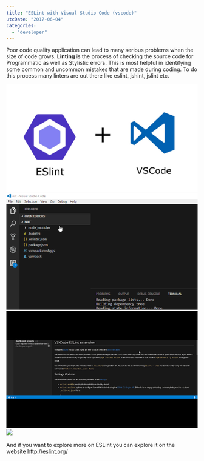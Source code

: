 ```yaml
---
title: "ESLint with Visual Studio Code (vscode)"
utcDate: "2017-06-04"
categories: 
  - "developer"
---
```


Poor code quality application can lead to many serious problems when the size of code grows. **Linting** is the process of checking the source code for Programmatic as well as Stylistic errors. This is most helpful in identifying some common and uncommon mistakes that are made during coding. To do this process many linters are out there like eslint, jshint, jslint etc.    
  

[![](images/188ab-99add48da3077d681f1de9a0685ee0b2.gif)![](images/295d8-3eff01cda9df7245a12ce7a1d7c4cfe8.gif)![](images/da476-184eb5e4f9eb5a99338390ebe0e033f3.gif)![](https://sajeetharan.wordpress.com/wp-content/uploads/2017/06/da476-184eb5e4f9eb5a99338390ebe0e033f3.gif?w=300)](https://sajeetharan.wordpress.com/wp-content/uploads/2017/06/a3cad-f590050bbc2c4fe4d26e7d02dfa48666.jpg)

  
  
  
  
  
  
  
  
  
  
  
  
  
  
  
And if you want to explore more on ESLint you can explore it on the website http://eslint.org/
